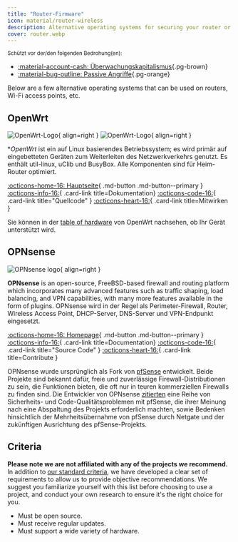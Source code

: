 ```yaml
---
title: "Router-Firmware"
icon: material/router-wireless
description: Alternative operating systems for securing your router or Wi-Fi access point.
cover: router.webp
---
```


<small>Schützt vor der/den folgenden Bedrohung(en):</small>

- [:material-account-cash: Überwachungskapitalismus](basics/common-threats.md#surveillance-as-a-business-model ""){.pg-brown}
- [:material-bug-outline: Passive Angriffe](basics/common-threats.md#security-and-privacy ""){.pg-orange}

Below are a few alternative operating systems that can be used on routers, Wi-Fi access points, etc.

## OpenWrt

<div class="admonition recommendation" markdown>

![OpenWrt-Logo](assets/img/router/openwrt.svg#only-light){ align=right }
![OpenWrt-Logo](assets/img/router/openwrt-dark.svg#only-dark){ align=right }

**OpenWrt* ist ein auf Linux basierendes Betriebssystem; es wird primär auf eingebetteten Geräten zum Weiterleiten des Netzwerkverkehrs genutzt. Es enthält util-linux, uClib und BusyBox. Alle Komponenten sind für Heim-Router optimiert.

[:octicons-home-16: Hauptseite](https://openwrt.org){ .md-button .md-button--primary }
[:octicons-info-16:](https://openwrt.org/docs/start){ .card-link title=Dokumentation}
[:octicons-code-16:](https://github.com/openwrt/openwrt){ .card-link title="Quellcode" }
[:octicons-heart-16:](https://openwrt.org/donate){ .card-link title=Mitwirken }

</details>

</div>

Sie können in der [table of hardware](https://openwrt.org/toh/start) von OpenWrt nachsehen, ob Ihr Gerät unterstützt wird.

## OPNsense

<div class="admonition recommendation" markdown>

![OPNsense logo](assets/img/router/opnsense.svg){ align=right }

**OPNsense** is an open-source, FreeBSD-based firewall and routing platform which incorporates many advanced features such as traffic shaping, load balancing, and VPN capabilities, with many more features available in the form of plugins. OPNsense wird in der Regel als Perimeter-Firewall, Router, Wireless Access Point, DHCP-Server, DNS-Server und VPN-Endpunkt eingesetzt.

[:octicons-home-16: Homepage](https://opnsense.org){ .md-button .md-button--primary }
[:octicons-info-16:](https://docs.opnsense.org/index.html){ .card-link title=Documentation}
[:octicons-code-16:](https://github.com/opnsense){ .card-link title="Source Code" }
[:octicons-heart-16:](https://opnsense.org/donate){ .card-link title=Contribute }

</details>

</div>

OPNsense wurde ursprünglich als Fork von [pfSense](https://en.wikipedia.org/wiki/PfSense) entwickelt. Beide Projekte sind bekannt dafür, freie und zuverlässige Firewall-Distributionen zu sein, die Funktionen bieten, die oft nur in teuren kommerziellen Firewalls zu finden sind. Die Entwickler von OPNsense [zitierten](https://docs.opnsense.org/history/thefork.html) eine Reihe von Sicherheits- und Code-Qualitätsproblemen mit pfSense, die ihrer Meinung nach eine Abspaltung des Projekts erforderlich machten, sowie Bedenken hinsichtlich der Mehrheitsübernahme von pfSense durch Netgate und der zukünftigen Ausrichtung des pfSense-Projekts.

## Criteria

**Please note we are not affiliated with any of the projects we recommend.** In addition to [our standard criteria](about/criteria.md), we have developed a clear set of requirements to allow us to provide objective recommendations. We suggest you familiarize yourself with this list before choosing to use a project, and conduct your own research to ensure it's the right choice for you.

- Must be open source.
- Must receive regular updates.
- Must support a wide variety of hardware.
